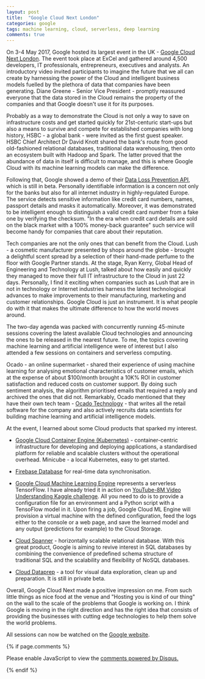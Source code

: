 ```yaml
---
layout: post
title:  "Google Cloud Next London"
categories: google
tags: machine learning, cloud, serverless, deep learning
comments: true
---
```

On 3-4 May 2017, Google hosted its largest event in the UK - [Google Cloud Next London](https://g.co/nextlondon). The event took place at ExCel and gathered around 4,500 developers, IT professionals, entrepreneurs, executives and analysts. An introductory video invited participants to imagine the future that we all can create by harnessing the power of the Cloud and intelligent business models fuelled by the plethora of data that companies have been generating. Diane Greene - Senior Vice President - promptly reassured everyone that the data stored in the Cloud remains the property of the companies and that Google doesn't use it for its purposes.

Probably as a way to demonstrate the Cloud is not only a way to save on infrastructure costs and get started quickly for 21st-centuric start-ups but also a means to survive and compete for established companies with long history, HSBC - a global bank - were invited as the first guest speaker. HSBC Chief Architect Dr David Knott shared the bank's route from good old-fashioned relational databases, traditional data warehousing, then onto an ecosystem built with Hadoop and Spark. The latter proved that the abundance of data in itself is difficult to manage, and this is where Google Cloud with its machine learning models can make the difference.

Following that, Google showed a demo of their [Data Loss Prevention API](https://cloud.google.com/dlp/), which is still in beta. Personally identifiable information is a concern not only for the banks but also for all internet industry in highly-regulated Europe. The service detects sensitive information like credit card numbers, names, passport details and masks it automatically. Moreover, it was demonstrated to be intelligent enough to distinguish a valid credit card number from a fake one by verifying the checksum. "In the era when credit card details are sold on the black market with a 100% money-back guarantee" such service will become handy for companies that care about their reputation.

Tech companies are not the only ones that can benefit from the Cloud. Lush - a cosmetic manufacturer presented by shops around the globe - brought a delightful scent spread by a selection of their hand-made perfume to the floor with Google Partner stands. At the stage, Ryan Kerry, Global Head of Engineering and Technology at Lush, talked about how easily and quickly they managed to move their full IT infrastructure to the Cloud in just 22 days. Personally, I find it exciting when companies such as Lush that are in not in technology or Internet industries harness the latest technological advances to make improvements to their manufacturing, marketing and customer relationships. Google Cloud is just an instrument. It is what people do with it that makes the ultimate difference to how the world moves around.

The two-day agenda was packed with concurrently running 45-minute sessions covering the latest available Cloud technologies and announcing the ones to be released in the nearest future. To me, the topics covering machine learning and artificial intelligence were of interest but I also attended a few sessions on containers and serverless computing.

Ocado - an online supermarket - shared their experience of using machine learning for analysing emotional characteristics of customer emails, which at the expense of about $100/month brought a 10K% ROI in customer satisfaction and reduced costs on customer support. By doing such sentiment analysis, the algorithm prioritised emails that required a reply and archived the ones that did not. Remarkably, Ocado mentioned that they have their own tech team - [Ocado Technology](http://ocadotechnology.com/) - that writes all the retail software for the company and also actively recruits data scientists for building machine learning and artificial intelligence models.

At the event, I learned about some Cloud products that sparked my interest.

* [Google Cloud Container Engine (Kubernetes)](https://cloud.google.com/container-engine/) - container-centric infrastructure for developing and deploying applications, a standardised platform for reliable and scalable clusters without the operational overhead. Minicube - a local Kubernetes, easy to get started.

* [Firebase Database](https://firebase.google.com/) for real-time data synchronisation.

* [Google Cloud Machine Learning Engine](https://cloud.google.com/ml-engine/) represents a serverless TensorFlow. I have already tried it in action on [YouTube-8M Video Understanding Kaggle challenge](https://www.kaggle.com/c/youtube8m). All you need to do is to provide a configuration file for an environment and a Python script with a TensoFlow model in it. Upon firing a job, Google Cloud ML Engine will provision a virtual machine with the defined configuration, feed the logs either to the console or a web page, and save the learned model and any output (predictions for example) to the Cloud Storage.

* [Cloud Spanner](https://cloud.google.com/spanner/) - horizontally scalable relational database. With this great product, Google is aiming to revive interest in SQL databases by combining the convenience of predefined schema structure of traditional SQL and the scalability and flexibility of NoSQL databases.

* [Cloud Dataprep](https://cloud.google.com/dataprep/) - a tool for visual data exploration, clean up and preparation. It is still in private beta.

Overall, Google Cloud Next made a positive impression on me. From such little things as nice food at the venue and "Hosting you is kind of our thing" on the wall to the scale of the problems that Google is working on. I think Google is moving in the right direction and has the right idea that consists of providing the businesses with cutting edge technologies to help them solve the world problems.

All sessions can now be watched on the [Google website](https://cloudonair.withgoogle.com/events/next-live-emea-2017).

{% if page.comments %}
<div id="disqus_thread"></div>
<script>

/**
*  RECOMMENDED CONFIGURATION VARIABLES: EDIT AND UNCOMMENT THE SECTION BELOW TO INSERT DYNAMIC VALUES FROM YOUR PLATFORM OR CMS.
*  LEARN WHY DEFINING THESE VARIABLES IS IMPORTANT: https://disqus.com/admin/universalcode/#configuration-variables*/
**/

var disqus_config = function () {
this.page.url = "{{ page.url }}"";  // Replace PAGE_URL with your page's canonical URL variable
this.page.identifier = "{{ page.id }}""; // Replace PAGE_IDENTIFIER with your page's unique identifier variable
};

(function() { // DON'T EDIT BELOW THIS LINE
var d = document, s = d.createElement('script');
s.src = 'https://dmitri-lihhatsov-blog.disqus.com/embed.js';
s.setAttribute('data-timestamp', +new Date());
(d.head || d.body).appendChild(s);
})();
</script>
<noscript>Please enable JavaScript to view the <a href="https://disqus.com/?ref_noscript">comments powered by Disqus.</a></noscript>

{% endif %}
